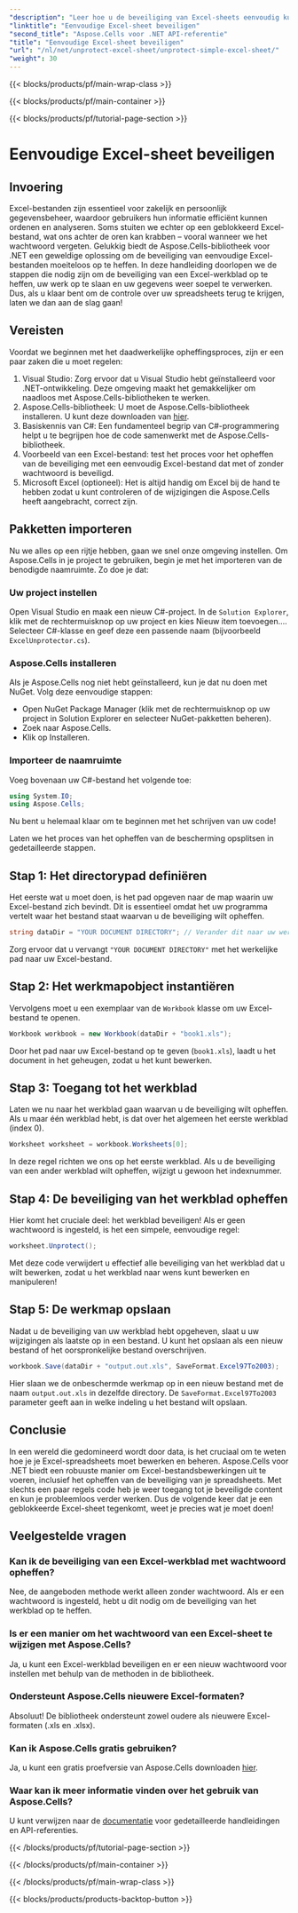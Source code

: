 ```yaml
---
"description": "Leer hoe u de beveiliging van Excel-sheets eenvoudig kunt opheffen met Aspose.Cells voor .NET met deze stapsgewijze handleiding. Krijg in een mum van tijd weer toegang tot uw gegevens."
"linktitle": "Eenvoudige Excel-sheet beveiligen"
"second_title": "Aspose.Cells voor .NET API-referentie"
"title": "Eenvoudige Excel-sheet beveiligen"
"url": "/nl/net/unprotect-excel-sheet/unprotect-simple-excel-sheet/"
"weight": 30
---
```


{{< blocks/products/pf/main-wrap-class >}}

{{< blocks/products/pf/main-container >}}

{{< blocks/products/pf/tutorial-page-section >}}

# Eenvoudige Excel-sheet beveiligen

## Invoering

Excel-bestanden zijn essentieel voor zakelijk en persoonlijk gegevensbeheer, waardoor gebruikers hun informatie efficiënt kunnen ordenen en analyseren. Soms stuiten we echter op een geblokkeerd Excel-bestand, wat ons achter de oren kan krabben – vooral wanneer we het wachtwoord vergeten. Gelukkig biedt de Aspose.Cells-bibliotheek voor .NET een geweldige oplossing om de beveiliging van eenvoudige Excel-bestanden moeiteloos op te heffen. In deze handleiding doorlopen we de stappen die nodig zijn om de beveiliging van een Excel-werkblad op te heffen, uw werk op te slaan en uw gegevens weer soepel te verwerken. Dus, als u klaar bent om de controle over uw spreadsheets terug te krijgen, laten we dan aan de slag gaan!

## Vereisten

Voordat we beginnen met het daadwerkelijke opheffingsproces, zijn er een paar zaken die u moet regelen:

1. Visual Studio: Zorg ervoor dat u Visual Studio hebt geïnstalleerd voor .NET-ontwikkeling. Deze omgeving maakt het gemakkelijker om naadloos met Aspose.Cells-bibliotheken te werken.
2. Aspose.Cells-bibliotheek: U moet de Aspose.Cells-bibliotheek installeren. U kunt deze downloaden van [hier](https://releases.aspose.com/cells/net/).
3. Basiskennis van C#: Een fundamenteel begrip van C#-programmering helpt u te begrijpen hoe de code samenwerkt met de Aspose.Cells-bibliotheek.
4. Voorbeeld van een Excel-bestand: test het proces voor het opheffen van de beveiliging met een eenvoudig Excel-bestand dat met of zonder wachtwoord is beveiligd.
5. Microsoft Excel (optioneel): Het is altijd handig om Excel bij de hand te hebben zodat u kunt controleren of de wijzigingen die Aspose.Cells heeft aangebracht, correct zijn.

## Pakketten importeren

Nu we alles op een rijtje hebben, gaan we snel onze omgeving instellen. Om Aspose.Cells in je project te gebruiken, begin je met het importeren van de benodigde naamruimte. Zo doe je dat:

### Uw project instellen

Open Visual Studio en maak een nieuw C#-project. In de `Solution Explorer`, klik met de rechtermuisknop op uw project en kies Nieuw item toevoegen.... Selecteer C#-klasse en geef deze een passende naam (bijvoorbeeld `ExcelUnprotector.cs`).

### Aspose.Cells installeren

Als je Aspose.Cells nog niet hebt geïnstalleerd, kun je dat nu doen met NuGet. Volg deze eenvoudige stappen:

- Open NuGet Package Manager (klik met de rechtermuisknop op uw project in Solution Explorer en selecteer NuGet-pakketten beheren).
- Zoek naar Aspose.Cells.
- Klik op Installeren.

### Importeer de naamruimte

Voeg bovenaan uw C#-bestand het volgende toe:

```csharp
using System.IO;
using Aspose.Cells;
```

Nu bent u helemaal klaar om te beginnen met het schrijven van uw code!

Laten we het proces van het opheffen van de bescherming opsplitsen in gedetailleerde stappen.

## Stap 1: Het directorypad definiëren

Het eerste wat u moet doen, is het pad opgeven naar de map waarin uw Excel-bestand zich bevindt. Dit is essentieel omdat het uw programma vertelt waar het bestand staat waarvan u de beveiliging wilt opheffen.

```csharp
string dataDir = "YOUR DOCUMENT DIRECTORY"; // Verander dit naar uw werkelijke pad
```

Zorg ervoor dat u vervangt `"YOUR DOCUMENT DIRECTORY"` met het werkelijke pad naar uw Excel-bestand.

## Stap 2: Het werkmapobject instantiëren

Vervolgens moet u een exemplaar van de `Workbook` klasse om uw Excel-bestand te openen.

```csharp
Workbook workbook = new Workbook(dataDir + "book1.xls");
```

Door het pad naar uw Excel-bestand op te geven (`book1.xls`), laadt u het document in het geheugen, zodat u het kunt bewerken.

## Stap 3: Toegang tot het werkblad

Laten we nu naar het werkblad gaan waarvan u de beveiliging wilt opheffen. Als u maar één werkblad hebt, is dat over het algemeen het eerste werkblad (index 0).

```csharp
Worksheet worksheet = workbook.Worksheets[0];
```

In deze regel richten we ons op het eerste werkblad. Als u de beveiliging van een ander werkblad wilt opheffen, wijzigt u gewoon het indexnummer.

## Stap 4: De beveiliging van het werkblad opheffen

Hier komt het cruciale deel: het werkblad beveiligen! Als er geen wachtwoord is ingesteld, is het een simpele, eenvoudige regel:

```csharp
worksheet.Unprotect();
```

Met deze code verwijdert u effectief alle beveiliging van het werkblad dat u wilt bewerken, zodat u het werkblad naar wens kunt bewerken en manipuleren!

## Stap 5: De werkmap opslaan

Nadat u de beveiliging van uw werkblad hebt opgeheven, slaat u uw wijzigingen als laatste op in een bestand. U kunt het opslaan als een nieuw bestand of het oorspronkelijke bestand overschrijven.

```csharp
workbook.Save(dataDir + "output.out.xls", SaveFormat.Excel97To2003);
```

Hier slaan we de onbeschermde werkmap op in een nieuw bestand met de naam `output.out.xls` in dezelfde directory. De `SaveFormat.Excel97To2003` parameter geeft aan in welke indeling u het bestand wilt opslaan.

## Conclusie

In een wereld die gedomineerd wordt door data, is het cruciaal om te weten hoe je je Excel-spreadsheets moet bewerken en beheren. Aspose.Cells voor .NET biedt een robuuste manier om Excel-bestandsbewerkingen uit te voeren, inclusief het opheffen van de beveiliging van je spreadsheets. Met slechts een paar regels code heb je weer toegang tot je beveiligde content en kun je probleemloos verder werken. Dus de volgende keer dat je een geblokkeerde Excel-sheet tegenkomt, weet je precies wat je moet doen!

## Veelgestelde vragen

### Kan ik de beveiliging van een Excel-werkblad met wachtwoord opheffen?
Nee, de aangeboden methode werkt alleen zonder wachtwoord. Als er een wachtwoord is ingesteld, hebt u dit nodig om de beveiliging van het werkblad op te heffen.

### Is er een manier om het wachtwoord van een Excel-sheet te wijzigen met Aspose.Cells?
Ja, u kunt een Excel-werkblad beveiligen en er een nieuw wachtwoord voor instellen met behulp van de methoden in de bibliotheek.

### Ondersteunt Aspose.Cells nieuwere Excel-formaten?
Absoluut! De bibliotheek ondersteunt zowel oudere als nieuwere Excel-formaten (.xls en .xlsx).

### Kan ik Aspose.Cells gratis gebruiken?
Ja, u kunt een gratis proefversie van Aspose.Cells downloaden [hier](https://releases.aspose.com/).

### Waar kan ik meer informatie vinden over het gebruik van Aspose.Cells?
U kunt verwijzen naar de [documentatie](https://reference.aspose.com/cells/net/) voor gedetailleerde handleidingen en API-referenties.

{{< /blocks/products/pf/tutorial-page-section >}}

{{< /blocks/products/pf/main-container >}}

{{< /blocks/products/pf/main-wrap-class >}}

{{< blocks/products/products-backtop-button >}}